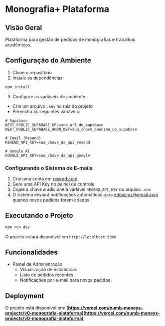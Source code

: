 # Monografia+ Plataforma

## Visão Geral

Plataforma para gestão de pedidos de monografias e trabalhos acadêmicos.

## Configuração do Ambiente

1. Clone o repositório
2. Instale as dependências:
```bash
npm install
```

3. Configure as variáveis de ambiente:
- Crie um arquivo `.env` na raiz do projeto
- Preencha as seguintes variáveis:

```env
# Supabase
NEXT_PUBLIC_SUPABASE_URL=sua_url_do_supabase
NEXT_PUBLIC_SUPABASE_ANON_KEY=sua_chave_anonima_do_supabase

# Email (Resend)
RESEND_API_KEY=sua_chave_da_api_resend

# Google AI
GOOGLE_API_KEY=sua_chave_da_api_google
```

### Configurando o Sistema de E-mails

1. Crie uma conta em [resend.com](https://resend.com)
2. Gere uma API Key no painel de controle
3. Copie a chave e adicione à variável `RESEND_API_KEY` no arquivo `.env`
4. O sistema enviará notificações automáticas para edibizmz@gmail.com quando novos pedidos forem criados

## Executando o Projeto

```bash
npm run dev
```

O projeto estará disponível em `http://localhost:3000`

## Funcionalidades

- Painel de Administração
  - Visualização de estatísticas
  - Lista de pedidos recentes
  - Notificações por e-mail para novos pedidos

## Deployment

O projeto está disponível em:
**[https://vercel.com/numb-moneys-projects/v0-monografia-plataforma](https://vercel.com/numb-moneys-projects/v0-monografia-plataforma)**
